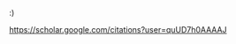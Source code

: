 :)

https://scholar.google.com/citations?user=quUD7h0AAAAJ
<!---
mroelsgaard/mroelsgaard is a ✨ special ✨ repository because its `README.md` (this file) appears on your GitHub profile.
You can click the Preview link to take a look at your changes.
--->


<!--stats-->
<!-- playing with github API in julia & python...-->


<!--stats-end-->
